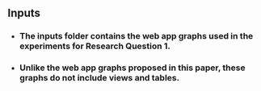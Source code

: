 ## Inputs
+ ### The inputs folder contains the web app graphs used in the experiments for Research Question 1.
+ ### Unlike the web app graphs proposed in this paper, these graphs do not include views and tables.